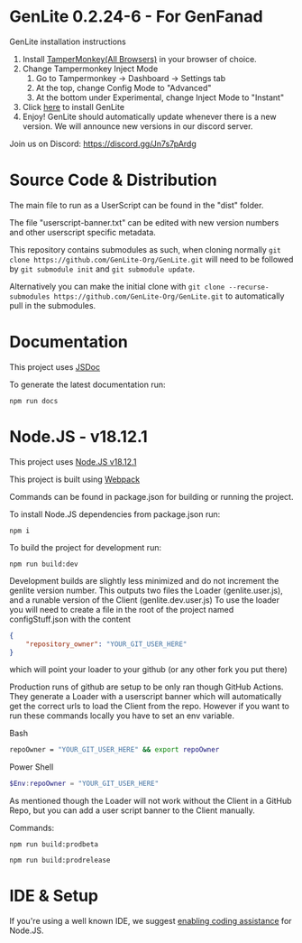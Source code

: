 # GenLite 0.2.24-6 - For GenFanad

GenLite installation instructions
1. Install [TamperMonkey(All Browsers)](https://www.tampermonkey.net/) in your browser of choice.
2. Change Tampermonkey Inject Mode
    1. Go to Tampermonkey -> Dashboard -> Settings tab
    2. At the top, change Config Mode to "Advanced"
    3. At the bottom under Experimental, change Inject Mode to "Instant"
3. Click [here](https://github.com/GenLite-Org/GenLite/raw/release/dist/genlite.user.js) to install GenLite
4. Enjoy! GenLite should automatically update whenever there is a new version. We will announce new versions in our discord server.

Join us on Discord: https://discord.gg/Jn7s7pArdg

# Source Code & Distribution
The main file to run as a UserScript can be found in the "dist" folder.

The file "userscript-banner.txt" can be edited with new version numbers and other userscript specific metadata.

This repository contains submodules as such, when cloning normally `git clone https://github.com/GenLite-Org/GenLite.git` will need to be followed by `git submodule init` and `git submodule update`. 

Alternatively you can make the initial clone with `git clone --recurse-submodules https://github.com/GenLite-Org/GenLite.git` to automatically pull in the submodules.

# Documentation
This project uses [JSDoc](https://jsdoc.app/)

To generate the latest documentation run:

`npm run docs`

# Node.JS - v18.12.1
This project uses [Node.JS v18.12.1](https://nodejs.org/download/release/v18.12.1/)

This project is built using [Webpack](https://webpack.js.org/)

Commands can be found in package.json for building or running the project.

To install Node.JS dependencies from package.json run:

`npm i`

To build the project for development run:

`npm run build:dev`

Development builds are slightly less minimized and do not increment the genlite version number.
This outputs two files the Loader (genlite.user.js), and a runable version of the Client (genlite.dev.user.js)
To use the loader you will need to create a file in the root of the project named configStuff.json with the content
```json
{
    "repository_owner": "YOUR_GIT_USER_HERE"
}
```
which will point your loader to your github (or any other fork you put there)

Production runs of github are setup to be only ran though GitHub Actions. They generate a Loader with a userscript banner which will automatically get the correct urls to load the Client from the repo. However if you want to run these commands locally you have to set an env variable.

Bash
```bash
repoOwner = "YOUR_GIT_USER_HERE" && export repoOwner
```
Power Shell
```ps1
$Env:repoOwner = "YOUR_GIT_USER_HERE"
```
As mentioned though the Loader will not work without the Client in a GitHub Repo, but you can add a user script banner to the Client manually.

Commands:

`npm run build:prodbeta`

`npm run build:prodrelease`


# IDE & Setup
If you're using a well known IDE, we suggest [enabling coding assistance](https://blog.jetbrains.com/webstorm/2015/11/node-js-coding-assistance-in-webstorm-11/) for Node.JS.
